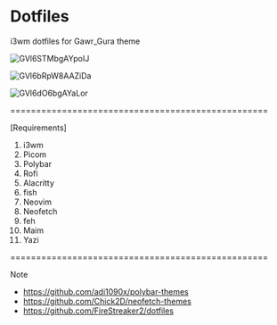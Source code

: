 # Dotfiles
i3wm dotfiles for Gawr_Gura theme

![GVl6STMbgAYpoIJ](https://github.com/user-attachments/assets/3d98a6f3-4111-4983-8a30-e719db47f1c3)

![GVl6bRpW8AAZiDa](https://github.com/user-attachments/assets/d008e487-3149-4169-80c9-2513bc6a60a9)

![GVl6dO6bgAYaLor](https://github.com/user-attachments/assets/eaf027e1-d652-4676-ac52-da986648322d)

==================================================

[Requirements]
1. i3wm
2. Picom
3. Polybar
4. Rofi
5. Alacritty
6. fish
7. Neovim
8. Neofetch
9. feh
10. Maim
11. Yazi

==================================================

Note
- https://github.com/adi1090x/polybar-themes
- https://github.com/Chick2D/neofetch-themes
- https://github.com/FireStreaker2/dotfiles
